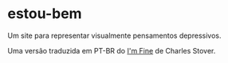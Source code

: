 # estou-bem

Um site para representar visualmente pensamentos depressivos.

Uma versão traduzida em PT-BR do [I'm Fine](https://github.com/CharlesStover/im-fine) de Charles Stover.
